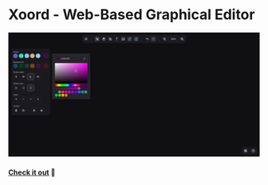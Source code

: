 # Xoord - Web-Based Graphical Editor

![Screenshot](./screenshots/sc1.png)

#### [Check it out](https://xoord.vercel.app) 🚀
